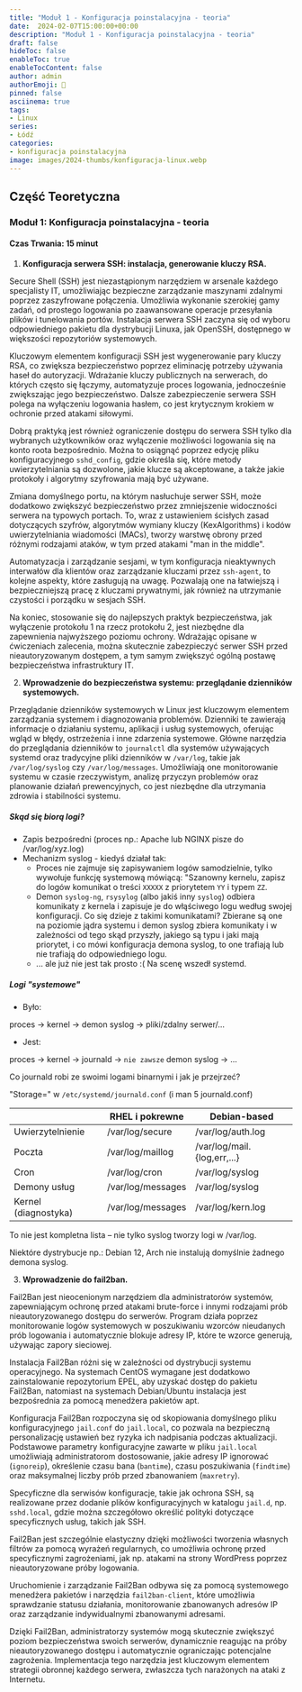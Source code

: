 ```yaml
---
title: "Moduł 1 - Konfiguracja poinstalacyjna - teoria"
date:  2024-02-07T15:00:00+00:00
description: "Moduł 1 - Konfiguracja poinstalacyjna - teoria"
draft: false
hideToc: false
enableToc: true
enableTocContent: false
author: admin
authorEmoji: 🐧
pinned: false
asciinema: true
tags:
- Linux
series:
- Łódź
categories:
- konfiguracja poinstalacyjna
image: images/2024-thumbs/konfiguracja-linux.webp
---
```

## Część Teoretyczna
### Moduł 1: Konfiguracja poinstalacyjna - teoria
#### Czas Trwania: 15 minut

1. **Konfiguracja serwera SSH: instalacja, generowanie kluczy RSA.**

Secure Shell (SSH) jest niezastąpionym narzędziem w arsenale każdego specjalisty IT, umożliwiając bezpieczne zarządzanie maszynami zdalnymi poprzez zaszyfrowane połączenia. Umożliwia wykonanie szerokiej gamy zadań, od prostego logowania po zaawansowane operacje przesyłania plików i tunelowania portów. Instalacja serwera SSH zaczyna się od wyboru odpowiedniego pakietu dla dystrybucji Linuxa, jak OpenSSH, dostępnego w większości repozytoriów systemowych.

Kluczowym elementem konfiguracji SSH jest wygenerowanie pary kluczy RSA, co zwiększa bezpieczeństwo poprzez eliminację potrzeby używania haseł do autoryzacji. Wdrażanie kluczy publicznych na serwerach, do których często się łączymy, automatyzuje proces logowania, jednocześnie zwiększając jego bezpieczeństwo. Dalsze zabezpieczenie serwera SSH polega na wyłączeniu logowania hasłem, co jest krytycznym krokiem w ochronie przed atakami siłowymi.

Dobrą praktyką jest również ograniczenie dostępu do serwera SSH tylko dla wybranych użytkowników oraz wyłączenie możliwości logowania się na konto roota bezpośrednio. Można to osiągnąć poprzez edycję pliku konfiguracyjnego `sshd_config`, gdzie określa się, które metody uwierzytelniania są dozwolone, jakie klucze są akceptowane, a także jakie protokoły i algorytmy szyfrowania mają być używane.

Zmiana domyślnego portu, na którym nasłuchuje serwer SSH, może dodatkowo zwiększyć bezpieczeństwo przez zmniejszenie widoczności serwera na typowych portach. To, wraz z ustawieniem ścisłych zasad dotyczących szyfrów, algorytmów wymiany kluczy (KexAlgorithms) i kodów uwierzytelniania wiadomości (MACs), tworzy warstwę obrony przed różnymi rodzajami ataków, w tym przed atakami "man in the middle".

Automatyzacja i zarządzanie sesjami, w tym konfiguracja nieaktywnych interwałów dla klientów oraz zarządzanie kluczami przez `ssh-agent`, to kolejne aspekty, które zasługują na uwagę. Pozwalają one na łatwiejszą i bezpieczniejszą pracę z kluczami prywatnymi, jak również na utrzymanie czystości i porządku w sesjach SSH.

Na koniec, stosowanie się do najlepszych praktyk bezpieczeństwa, jak wyłączenie protokołu 1 na rzecz protokołu 2, jest niezbędne dla zapewnienia najwyższego poziomu ochrony. Wdrażając opisane w ćwiczeniach zalecenia, można skutecznie zabezpieczyć serwer SSH przed nieautoryzowanym dostępem, a tym samym zwiększyć ogólną postawę bezpieczeństwa infrastruktury IT.

2. **Wprowadzenie do bezpieczeństwa systemu: przeglądanie dzienników systemowych.**

Przeglądanie dzienników systemowych w Linux jest kluczowym elementem zarządzania systemem i diagnozowania problemów. Dzienniki te zawierają informacje o działaniu systemu, aplikacji i usług systemowych, oferując wgląd w błędy, ostrzeżenia i inne zdarzenia systemowe. Główne narzędzia do przeglądania dzienników to `journalctl` dla systemów używających systemd oraz tradycyjne pliki dzienników w `/var/log`, takie jak `/var/log/syslog` czy `/var/log/messages`. Umożliwiają one monitorowanie systemu w czasie rzeczywistym, analizę przyczyn problemów oraz planowanie działań prewencyjnych, co jest niezbędne dla utrzymania zdrowia i stabilności systemu.

##### Skąd się biorą logi?

- Zapis bezpośredni (proces np.: Apache lub NGINX pisze do /var/log/xyz.log)
- Mechanizm syslog - kiedyś działał tak:
    - Proces nie zajmuje się zapisywaniem logów samodzielnie, tylko wywołuje funkcję systemową mówiącą: "Szanowny kernelu, zapisz do logów komunikat o treści `XXXXX` z priorytetem `YY` i typem `ZZ`.
    - Demon `syslog-ng`, `rsysylog` (albo jakiś inny `syslog`) odbiera komunikaty z kernela i zapisuje je do włąściwego logu według swojej konfiguracji. Co się dzieje z takimi komunikatami? Zbierane są one na poziomie jądra systemu i demon syslog zbiera komunikaty i w zależności od tego skąd przyszły, jakiego są typu i jaki mają priorytet, i co mówi konfiguracja demona syslog, to one trafiają lub nie trafiają do odpowiedniego logu.
    - ... ale już nie jest tak prosto :( Na scenę wszedł systemd.

##### Logi "systemowe"

- Było:

proces -> kernel -> demon syslog -> pliki/zdalny serwer/...

- Jest:

proces -> kernel -> journald -> `nie zawsze` demon syslog -> ...

Co journald robi ze swoimi logami binarnymi i jak je przejrzeć?

"Storage=" w `/etc/systemd/journald.conf` (i man 5 journald.conf)

|                      | RHEL i pokrewne   | Debian-based                |
|----------------------|-------------------|-----------------------------|
| Uwierzytelnienie     | /var/log/secure   | /var/log/auth.log           |
| Poczta               | /var/log/maillog  | /var/log/mail.{log,err,...} |
| Cron                 | /var/log/cron     | /var/log/syslog             |
| Demony usług         | /var/log/messages | /var/log/syslog             |
| Kernel (diagnostyka) | /var/log/messages | /var/log/kern.log           |

To nie jest kompletna lista – nie tylko syslog tworzy logi w /var/log.

Niektóre dystrybucje np.: Debian 12, Arch nie instalują domyślnie żadnego demona syslog.


3. **Wprowadzenie do fail2ban.**

Fail2Ban jest nieocenionym narzędziem dla administratorów systemów, zapewniającym ochronę przed atakami brute-force i innymi rodzajami prób nieautoryzowanego dostępu do serwerów. Program działa poprzez monitorowanie logów systemowych w poszukiwaniu wzorców nieudanych prób logowania i automatycznie blokuje adresy IP, które te wzorce generują, używając zapory sieciowej.

Instalacja Fail2Ban różni się w zależności od dystrybucji systemu operacyjnego. Na systemach CentOS wymagane jest dodatkowo zainstalowanie repozytorium EPEL, aby uzyskać dostęp do pakietu Fail2Ban, natomiast na systemach Debian/Ubuntu instalacja jest bezpośrednia za pomocą menedżera pakietów apt.

Konfiguracja Fail2Ban rozpoczyna się od skopiowania domyślnego pliku konfiguracyjnego `jail.conf` do `jail.local`, co pozwala na bezpieczną personalizację ustawień bez ryzyka ich nadpisania podczas aktualizacji. Podstawowe parametry konfiguracyjne zawarte w pliku `jail.local` umożliwiają administratorom dostosowanie, jakie adresy IP ignorować (`ignoreip`), określenie czasu bana (`bantime`), czasu poszukiwania (`findtime`) oraz maksymalnej liczby prób przed zbanowaniem (`maxretry`).

Specyficzne dla serwisów konfiguracje, takie jak ochrona SSH, są realizowane przez dodanie plików konfiguracyjnych w katalogu `jail.d`, np. `sshd.local`, gdzie można szczegółowo określić polityki dotyczące specyficznych usług, takich jak SSH.

Fail2Ban jest szczególnie elastyczny dzięki możliwości tworzenia własnych filtrów za pomocą wyrażeń regularnych, co umożliwia ochronę przed specyficznymi zagrożeniami, jak np. atakami na strony WordPress poprzez nieautoryzowane próby logowania.

Uruchomienie i zarządzanie Fail2Ban odbywa się za pomocą systemowego menedżera pakietów i narzędzia `fail2ban-client`, które umożliwia sprawdzanie statusu działania, monitorowanie zbanowanych adresów IP oraz zarządzanie indywidualnymi zbanowanymi adresami.

Dzięki Fail2Ban, administratorzy systemów mogą skutecznie zwiększyć poziom bezpieczeństwa swoich serwerów, dynamicznie reagując na próby nieautoryzowanego dostępu i automatycznie ograniczając potencjalne zagrożenia. Implementacja tego narzędzia jest kluczowym elementem strategii obronnej każdego serwera, zwłaszcza tych narażonych na ataki z Internetu.